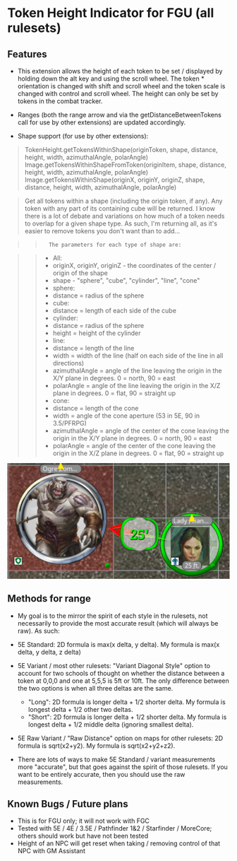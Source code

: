 # Token Height Indicator for FGU (all rulesets)

 ## Features
 * This extension allows the height of each token to be set / displayed by holding down the alt key and using the scroll wheel. The token * orientation is changed with shift and scroll wheel and the token scale is changed with control and scroll wheel. The height can only be set by tokens in the combat tracker.

* Ranges (both the range arrow and via the getDistanceBetweenTokens call for use by other extensions) are updated accordingly.
* Shape support (for use by other extensions):

> TokenHeight.getTokensWithinShape(originToken, shape, distance, height, width, azimuthalAngle, polarAngle)
> Image.getTokensWithinShapeFromToken(originItem, shape, distance, height, width, azimuthalAngle, polarAngle)
> Image.getTokensWithinShape(originX, originY, originZ, shape, distance, height, width, azimuthalAngle, polarAngle)

> Get all tokens within a shape (including the origin token, if any).  Any token with any part of its containing cube will be returned.  I know there is a lot of debate and variations on how much of a token needs to overlap for a given shape type.  As such, I'm returning all, as it's easier to remove tokens you don't want than to add...

>>       The parameters for each type of shape are:
     

>> - All:  
>>  - originX, originY, originZ - the coordinates of the center / origin of the shape
>>  - shape - "sphere", "cube", "cylinder", "line", "cone"
>> - sphere:
>>  - distance = radius of the sphere
>> - cube:
>>  - distance = length of each side of the cube
>> - cylinder:
>>  - distance = radius of the sphere
>>  - height = height of the cylinder
>> - line:
>>  - distance = length of the line
>>  - width = width of the line (half on each side of the line in all directions)
>>  - azimuthalAngle = angle of the line leaving the origin in the X/Y plane in degrees. 0 = north, 90 = east
>>  - polarAngle = angle of the line leaving the origin in the X/Z plane in degrees. 0 = flat, 90 = straight up
>> - cone:
>>  - distance = length of the cone
>>  - width = angle of the cone aperture (53 in 5E, 90 in 3.5/PFRPG)
>>  - azimuthalAngle = angle of the center of the cone leaving the origin in the X/Y plane in degrees. 0 = north, 90 = east
>>  - polarAngle = angle of the center of the cone leaving the origin in the X/Z plane in degrees. 0 = flat, 90 = straight up


![Preview](.resources/HeightWithRange.png)


##    Methods for range
* My goal is to the mirror the spirit of each style in the rulesets, not necessarily to provide the most accurate result (which will always be raw). As such:

* 5E Standard: 2D formula is max(x delta, y delta). My formula is max(x delta, y delta, z delta)

* 5E Variant / most other rulesets: "Variant Diagonal Style" option to account for two schools of thought on whether the distance between a token at 0,0,0 and one at 5,5,5 is 5ft or 10ft. The only difference between the two options is when all three deltas are the same.
    * "Long": 2D formula is longer delta + 1/2 shorter delta. My formula is longest delta + 1/2 other two deltas.
    * "Short": 2D formula is longer delta + 1/2 shorter delta. My formula is longest delta + 1/2 middle delta (ignoring smallest delta).

* 5E Raw Variant / "Raw Distance" option on maps for other rulesets: 2D formula is sqrt(x2+y2). My formula is sqrt(x2+y2+z2).

* There are lots of ways to make 5E Standard / variant measurements more "accurate", but that goes against the spirit of those rulesets. If you want to be entirely accurate, then you should use the raw measurements.



##    Known Bugs / Future plans
* This is for FGU only; it will not work with FGC
* Tested with 5E / 4E / 3.5E / Pathfinder 1&2 / Starfinder / MoreCore; others should work but have not been tested
* Height of an NPC will get reset when taking / removing control of that NPC with GM Assistant